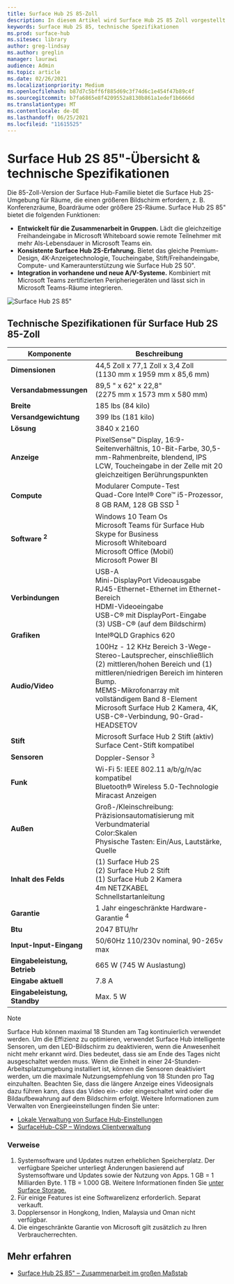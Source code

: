 ```yaml
---
title: Surface Hub 2S 85-Zoll
description: In diesem Artikel wird Surface Hub 2S 85 Zoll vorgestellt.
keywords: Surface Hub 2S 85, technische Spezifikationen
ms.prod: surface-hub
ms.sitesec: library
author: greg-lindsay
ms.author: greglin
manager: laurawi
audience: Admin
ms.topic: article
ms.date: 02/26/2021
ms.localizationpriority: Medium
ms.openlocfilehash: b87d7c5bff6f885d69c3f74d6c1e454f47b89c4f
ms.sourcegitcommit: b7fa6865e8f4209552a8130b861a1edef1b6666d
ms.translationtype: MT
ms.contentlocale: de-DE
ms.lasthandoff: 06/25/2021
ms.locfileid: "11615525"
---
```

# <a name="surface-hub-2s-85-overview--tech-specs"></a>Surface Hub 2S 85"-Übersicht & technische Spezifikationen

Die 85-Zoll-Version der Surface Hub-Familie bietet die Surface Hub 2S-Umgebung für Räume, die einen größeren Bildschirm erfordern, z. B. Konferenzräume, Boardräume oder größere 2S-Räume. Surface Hub 2S 85" bietet die folgenden Funktionen:

- **Entwickelt für die Zusammenarbeit in Gruppen.** Lädt die gleichzeitige Freihandeingabe in Microsoft Whiteboard sowie remote Teilnehmer mit mehr Als-Lebensdauer in Microsoft Teams ein.
- **Konsistente Surface Hub 2S-Erfahrung.** Bietet das gleiche Premium-Design, 4K-Anzeigetechnologie, Toucheingabe, Stift/Freihandeingabe, Compute- und Kameraunterstützung wie Surface Hub 2S 50".
- **Integration in vorhandene und neue A/V-Systeme.** Kombiniert mit Microsoft Teams zertifizierten Peripheriegeräten und lässt sich in Microsoft Teams-Räume integrieren.

![Surface Hub 2S 85"](images/hub-2s-85.png)

## <a name="surface-hub-2s-85-tech-specs"></a>Technische Spezifikationen für Surface Hub 2S 85-Zoll

| Komponente    | Beschreibung                                                                                                                                                                                                                                         |
| ----------------- | --------------------------------------------------------------------------------------------------------------------------------------------------------------------------------------------------------------------------------------------------------- |
|**Dimensionen**| 44,5 Zoll x 77,1 Zoll x 3,4 Zoll<br>(1130 mm x 1959 mm x 85,6 mm)                                                                                                                                                                                                        |
|**Versandabmessungen**| 89,5 " x 62" x 22,8"<br>(2275 mm x 1573 mm x 580 mm)                                                                                                                                                                                                        |
|**Breite**| 185 lbs (84 kilo)                                                                                                                                                                                                                                            |
|**Versandgewichtung**| 399 lbs (181 kilo)                                                                                                                                                                                                                                            |
|**Lösung**| 3840 x 2160                                                                                                                                                                                                                                               |
|**Anzeige**| PixelSense™ Display, 16:9-Seitenverhältnis, 10-Bit-Farbe, 30,5-mm-Rahmenbreite, blendend, IPS LCW, Toucheingabe in der Zelle mit 20 gleichzeitigen Berührungspunkten                                                                                                           |
|**Compute**| Modularer Compute-Test<br>Quad-Core Intel® Core™ i5-Prozessor, 8 GB RAM, 128 GB SSD <sup> 1</sup>                                                                                                                                                      |
|**Software <sup> 2</sup>**| Windows 10 Team Os<br>Microsoft Teams für Surface Hub<br>Skype for Business<br>Microsoft Whiteboard<br>Microsoft Office (Mobil)<br>Microsoft Power BI                                                                                               |
|**Verbindungen**| USB-A<br>Mini-DisplayPort Videoausgabe<br>RJ45-Ethernet-Ethernet im Ethernet-Bereich<br>HDMI-Videoeingabe<br>USB-C® mit DisplayPort-Eingabe<br>(3) USB-C® (auf dem Bildschirm)                                                                                                           |
|**Grafiken**| Intel®QLD Graphics 620                                                                                                                                                                                                                                   |
|**Audio/Video**| 100Hz - 12 KHz Bereich 3-Wege-Stereo-Lautsprecher, einschließlich (2) mittleren/hohen Bereich und (1) mittleren/niedrigen Bereich im hinteren Bump. <br>MEMS-Mikrofonarray mit vollständigem Band 8-Element<br>Microsoft Surface Hub 2 Kamera, 4K, USB-C®-Verbindung, 90-Grad-HEADSETOV |
|**Stift**| Microsoft Surface Hub 2 Stift (aktiv)<br>Surface Cent-Stift kompatibel                                                                                                                                                                                       |
|**Sensoren**| Doppler-Sensor <sup> 3</sup>                                                                                                                                                                                                                                 |
|**Funk**| Wi-Fi 5: IEEE 802.11 a/b/g/n/ac kompatibel<br>Bluetooth® Wireless 5.0-Technologie<br>Miracast Anzeigen                                                                                                                                                      |
|**Außen**| Groß-/Kleinschreibung: Präzisionsautomatisierung mit Verbundmaterial<br>Color:Skalen<br>Physische Tasten: Ein/Aus, Lautstärke, Quelle                                                                                                                            |
|**Inhalt des Felds**| (1) Surface Hub 2S<br>(2) Surface Hub 2 Stift<br>(1) Surface Hub 2 Kamera<br>4m NETZKABEL<br>Schnellstartanleitung                                                                                                                                         |
|**Garantie**| 1 Jahr eingeschränkte Hardware-Garantie <sup> 4</sup>                                                                                                                                                                                                                          |
|**Btu**| 2047 BTU/hr |
|**Input-Input-Eingang**| 50/60Hz 110/230v nominal, 90-265v max |
|**Eingabeleistung, Betrieb**| 665 W (745 W Auslastung) |
|**Eingabe aktuell**| 7.8 A |
|**Eingabeleistung, Standby**| Max. 5 W  |

> [!NOTE]
> Surface Hub können maximal 18 Stunden am Tag kontinuierlich verwendet werden. Um die Effizienz zu optimieren, verwendet Surface Hub intelligente Sensoren, um den LED-Bildschirm zu deaktivieren, wenn die Anwesenheit nicht mehr erkannt wird. Dies bedeutet, dass sie am Ende des Tages nicht ausgeschaltet werden muss. Wenn die Einheit in einer 24-Stunden-Arbeitsplatzumgebung installiert ist, können die Sensoren deaktiviert werden, um die maximale Nutzungsempfehlung von 18 Stunden pro Tag einzuhalten. Beachten Sie, dass die längere Anzeige eines Videosignals dazu führen kann, dass das Video ein- oder eingeschaltet wird oder die Bildaufbewahrung auf dem Bildschirm erfolgt. Weitere Informationen zum Verwalten von Energieeinstellungen finden Sie unter:
>
> - [Lokale Verwaltung von Surface Hub-Einstellungen](local-management-surface-hub-settings.md)
> - [SurfaceHub-CSP – Windows Clientverwaltung](/windows/client-management/mdm/surfacehub-csp)

### <a name="references"></a>Verweise

1. Systemsoftware und Updates nutzen erheblichen Speicherplatz. Der verfügbare Speicher unterliegt Änderungen basierend auf Systemsoftware und Updates sowie der Nutzung von Apps. 1 GB = 1 Milliarden Byte. 1 TB = 1.000 GB. Weitere Informationen finden Sie [unter Surface Storage.](https://www.surface.com/storage)
2. Für einige Features ist eine Softwarelizenz erforderlich. Separat verkauft.
3. Dopplersensor in Hongkong, Indien, Malaysia und Oman nicht verfügbar.
4. Die eingeschränkte Garantie von Microsoft gilt zusätzlich zu Ihren Verbraucherrechten. 

## <a name="learn-more"></a>Mehr erfahren

- [Surface Hub 2S 85" – Zusammenarbeit im großen Maßstab](https://techcommunity.microsoft.com/t5/surface-it-pro-blog/surface-hub-2s-85-quot-collaboration-at-a-massive-scale/ba-p/1669717)
